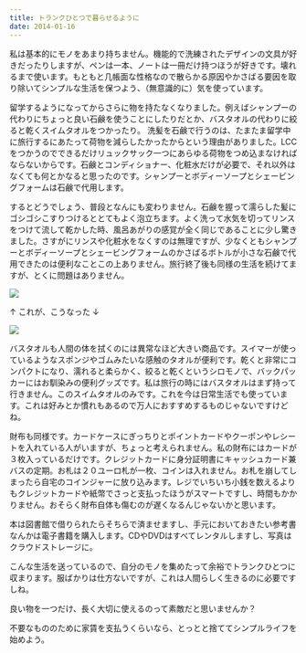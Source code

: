 ```yaml
---
title: トランクひとつで暮らせるように
date: 2014-01-16
---
```


私は基本的にモノをあまり持ちません。機能的で洗練されたデザインの文具が好きだったりしますが、ペンは一本、ノートは一冊だけ持つほうが好きです。壊れるまで使います。もともと几帳面な性格なので散らかる原因やかさばる要因を取り除いてシンプルな生活を保つよう、（無意識的に）気を使っています。

留学するようになってからさらに物を持たなくなりました。例えばシャンプーの代わりにちょっと良い石鹸を使うことにしたりだとか、バスタオルの代わりに絞ると乾くスイムタオルをつかったり。
洗髪を石鹸で行うのは、たまたま留学中に旅行するにあたって荷物を減らしたかったからという理由がありました。LCCをつかうのでできるだけリュックサック一つにあらゆる荷物をつめ込まなければならないからです。石鹸とコンディショナー、化粧水だけが必要で、それ以外はなくても何とかなると思ったのです。シャンプーとボディーソープとシェービングフォームは石鹸で代用します。

するとどうでしょう、普段となんにも変わりません。石鹸を握って濡らした髪にゴシゴシこすりつけるととてもよく泡立ちます。よく洗って水気を切ってリンスをつけて流して乾かした時、風呂あがりの感覚が全く同じであることに少し驚きました。さすがにリンスや化粧水をなくすのは無理ですが、少なくともシャンプーとボディーソープとシェービングフォームのかさばるボトルが小さな石鹸で代用できたのは便利なことこの上ありません。旅行終了後も同様の生活を続けてますが、とくに問題はありません。

![](https://img.xar.sh/i-D8Q7gXz-X2.jpg)

↑ これが、こうなった ↓

![](https://img.xar.sh/i-xv85ckx-X2.jpg)

バスタオルも人間の体を拭くのには異常なほど大きい商品です。スイマーが使っているようなスポンジやゴムみたいな感触のタオルが便利です。乾くと非常にコンパクトになり、濡れると柔らかく、絞ると乾くというシロモノで、バックパッカーにはお馴染みの便利グッズです。私は旅行の時にはバスタオルはまず持って行きません。このスイムタオルのみです。これを今は日常生活でも使っています。これは好みとか慣れもあるので万人におすすめするものじゃないですけどね。

財布も同様です。カードケースにぎっちりとポイントカードやクーポンやレシートを入れている人がいますが、ちょっと考えられません。私の財布にはカードが３枚入っているだけです。クレジットカードに身分証明書にキャッシュカード兼バスの定期。お札は２０ユーロ札が一枚、コインは入れません。お札を崩してしまったら自宅のコインジャーに放り込みます。レジでいちいち小銭を数えるよりもクレジットカードや紙幣でさっと支払ったほうがスマートですし、時間もかかりません。おそらく財布自体も傷むのが遅くなるんじゃないかと思います。

本は図書館で借りられたらそちらで済ませますし、手元においておきたい参考書なんかは電子書籍を購入します。CDやDVDはすべてレンタルしますし、写真はクラウドストレージに。

こんな生活を送っているので、自分のモノを集めたって余裕でトランクひとつに収まります。服ばかりは仕方ないですが、これは人間らしく生きるのに必要ですしね。

良い物を一つだけ、長く大切に使えるのって素敵だと思いませんか？

不要なもののために家賃を支払うくらいなら、とっとと捨ててシンプルライフを始めよう。
